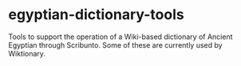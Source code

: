 # egyptian-dictionary-tools

Tools to support the operation of a Wiki-based dictionary of Ancient Egyptian through Scribunto. Some of these are currently used by Wiktionary.
